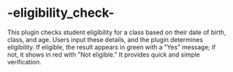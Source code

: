 # -eligibility_check-
This plugin checks student eligibility for a class based on their date of birth, class, and age. Users input these details, and the plugin determines eligibility. If eligible, the result appears in green with a "Yes" message; if not, it shows in red with "Not eligible." It provides quick and simple verification.

